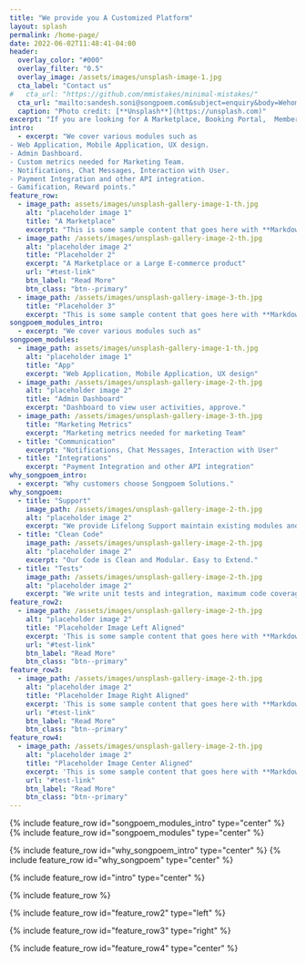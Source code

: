 ```yaml
---
title: "We provide you A Customized Platform"
layout: splash
permalink: /home-page/
date: 2022-06-02T11:48:41-04:00
header:
  overlay_color: "#000"
  overlay_filter: "0.5"
  overlay_image: /assets/images/unsplash-image-1.jpg
  cta_label: "Contact us"
#   cta_url: "https://github.com/mmistakes/minimal-mistakes/"
  cta_url: "mailto:sandesh.soni@songpoem.com&subject=enquiry&body=Wehomepage"
  caption: "Photo credit: [**Unsplash**](https://unsplash.com)"
excerpt: "If you are looking for A Marketplace, Booking Portal,  Membership or Subscription site, SAAS"
intro: 
  - excerpt: "We cover various modules such as
- Web Application, Mobile Application, UX design.
- Admin Dashboard.
- Custom metrics needed for Marketing Team.
- Notifications, Chat Messages, Interaction with User.
- Payment Integration and other API integration.
- Gamification, Reward points."
feature_row:
  - image_path: assets/images/unsplash-gallery-image-1-th.jpg
    alt: "placeholder image 1"
    title: "A Marketplace"
    excerpt: "This is some sample content that goes here with **Markdown** formatting."
  - image_path: /assets/images/unsplash-gallery-image-2-th.jpg
    alt: "placeholder image 2"
    title: "Placeholder 2"
    excerpt: "A Marketplace or a Large E-commerce product"
    url: "#test-link"
    btn_label: "Read More"
    btn_class: "btn--primary"
  - image_path: /assets/images/unsplash-gallery-image-3-th.jpg
    title: "Placeholder 3"
    excerpt: "This is some sample content that goes here with **Markdown** formatting."
songpoem_modules_intro: 
  - excerpt: "We cover various modules such as"
songpoem_modules:
  - image_path: assets/images/unsplash-gallery-image-1-th.jpg
    alt: "placeholder image 1"
    title: "App"
    excerpt: "Web Application, Mobile Application, UX design"
  - image_path: /assets/images/unsplash-gallery-image-2-th.jpg
    alt: "placeholder image 2"
    title: "Admin Dashboard"
    excerpt: "Dashboard to view user activities, approve."
  - image_path: /assets/images/unsplash-gallery-image-3-th.jpg
    title: "Marketing Metrics"
    excerpt: "Marketing metrics needed for marketing Team"
  - title: "Communication"
    excerpt: "Notifications, Chat Messages, Interaction with User"
  - title: "Integrations"
    excerpt: "Payment Integration and other API integration"
why_songpoem_intro: 
  - excerpt: "Why customers choose Songpoem Solutions."
why_songpoem:
  - title: "Support"
    image_path: /assets/images/unsplash-gallery-image-2-th.jpg
    alt: "placeholder image 2"
    excerpt: "We provide Lifelong Support maintain existing modules and future additions."
  - title: "Clean Code"
    image_path: /assets/images/unsplash-gallery-image-2-th.jpg
    alt: "placeholder image 2"
    excerpt: "Our Code is Clean and Modular. Easy to Extend."
  - title: "Tests"
    image_path: /assets/images/unsplash-gallery-image-2-th.jpg
    alt: "placeholder image 2"
    excerpt: "We write unit tests and integration, maximum code coverage."
feature_row2:
  - image_path: /assets/images/unsplash-gallery-image-2-th.jpg
    alt: "placeholder image 2"
    title: "Placeholder Image Left Aligned"
    excerpt: 'This is some sample content that goes here with **Markdown** formatting. Left aligned with `type="left"`'
    url: "#test-link"
    btn_label: "Read More"
    btn_class: "btn--primary"
feature_row3:
  - image_path: /assets/images/unsplash-gallery-image-2-th.jpg
    alt: "placeholder image 2"
    title: "Placeholder Image Right Aligned"
    excerpt: 'This is some sample content that goes here with **Markdown** formatting. Right aligned with `type="right"`'
    url: "#test-link"
    btn_label: "Read More"
    btn_class: "btn--primary"
feature_row4:
  - image_path: /assets/images/unsplash-gallery-image-2-th.jpg
    alt: "placeholder image 2"
    title: "Placeholder Image Center Aligned"
    excerpt: 'This is some sample content that goes here with **Markdown** formatting. Centered with `type="center"`'
    url: "#test-link"
    btn_label: "Read More"
    btn_class: "btn--primary"
---
```


{% include feature_row id="songpoem_modules_intro" type="center" %}
{% include feature_row id="songpoem_modules" type="center" %}

{% include feature_row id="why_songpoem_intro" type="center" %}
{% include feature_row id="why_songpoem" type="center" %}

{% include feature_row id="intro" type="center" %}


{% include feature_row %}

<!-- {% include feature_row id="songpoem_modules" type="center" %}
{% include feature_row id="why_songpoem" type="left" %} -->

{% include feature_row id="feature_row2" type="left" %}

{% include feature_row id="feature_row3" type="right" %}

{% include feature_row id="feature_row4" type="center" %}